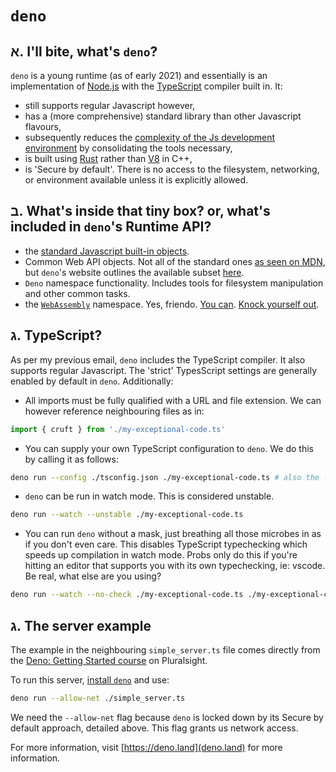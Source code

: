 # `deno`

## א. I'll bite, what's `deno`?
`deno` is a young runtime (as of early 2021) and essentially is an implementation of [Node.js](https://nodejs.org) with the  [TypeScript](https://www.typescriptlang.org/) compiler built in. It:
- still supports regular Javascript however,
- has a (more comprehensive) standard library than other Javascript flavours,
- subsequently reduces the [complexity of the Js development environment](https://changelog.com/jsparty/89) by consolidating the tools necessary,
- is built using [Rust](https://www.rust-lang.org/) rather than [V8](https://v8.dev/) in C++,
- is 'Secure by default'. There is no access to the filesystem, networking, or environment available unless it is explicitly allowed.

## ב. What's inside that tiny box? or, what's included in `deno`'s Runtime API?
- the [standard Javascript built-in objects](https://developer.mozilla.org/en-US/docs/Web/JavaScript/Reference/Global_Objects).
- Common Web API objects. Not all of the standard ones [as seen on MDN](https://developer.mozilla.org/en-US/docs/Web/API), but `deno`'s website outlines the available subset [here](https://doc.deno.land/https/raw.githubusercontent.com/denoland/deno/master/cli/dts/lib.deno.shared_globals.d.ts).
- `Deno` namespace functionality. Includes tools for filesystem manipulation and other common tasks.
- the [`WebAssembly`](https://webassembly.org/) namespace. Yes, friendo. [You can](https://deno.land/manual/getting_started/webassembly).
[Knock yourself out](https://doc.deno.land/builtin/stable).

## ג. TypeScript?
As per my previous email, `deno` includes the TypeScript compiler. It also supports regular Javascript. The 'strict' TypesScript settings are generally enabled by default in `deno`. Additionally:

- All imports must be fully qualified with a URL and file extension. We can however reference neighbouring files as in:
```ts
import { cruft } from './my-exceptional-code.ts'
```

- You can supply your own TypeScript configuration to `deno`. We do this by calling it as follows:
```bash
deno run --config ./tsconfig.json ./my-exceptional-code.ts # also the -c flag works
````

- `deno` can be run in watch mode. This is considered unstable.
```bash
deno run --watch --unstable ./my-exceptional-code.ts
````

- You can run `deno` without a mask, just breathing all those microbes in as if you don't even care. This disables TypeScript typechecking which speeds up compilation in watch mode. Probs only do this if you're hitting an editor that supports you with its own typechecking, ie: vscode. Be real, what else are you using?
```bash
deno run --watch --no-check ./my-exceptional-code.ts ./my-exceptional-code.ts
````

## ג. The server example
The example in the neighbouring `simple_server.ts` file comes directly from the [Deno: Getting Started course](https://app.pluralsight.com/library/courses/a226fcad-788f-43d1-9dc5-c39d4a6dd4b8/table-of-contents) on Pluralsight.

To run this server, [install `deno`](https://deno.land/manual/getting_started/installation) and use:
```bash
deno run --allow-net ./simple_server.ts
```
We need the `--allow-net` flag because `deno` is locked down by its Secure by default approach, detailed above. This flag grants us network access.

For more information, visit [https://deno.land](deno.land) for more information.